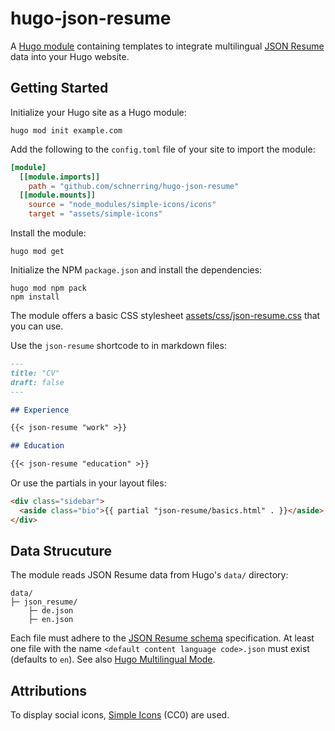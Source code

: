 # hugo-json-resume

A [Hugo module](https://gohugo.io/hugo-modules/) containing templates to
integrate multilingual [JSON Resume](https://jsonresume.org/) data into your
Hugo website.

## Getting Started

Initialize your Hugo site as a Hugo module:

```shell
hugo mod init example.com
```

Add the following to the `config.toml` file of your site to import the module:

```toml
[module]
  [[module.imports]]
    path = "github.com/schnerring/hugo-json-resume"
  [[module.mounts]]
    source = "node_modules/simple-icons/icons"
    target = "assets/simple-icons"
```

Install the module:

```shell
hugo mod get
```

Initialize the NPM `package.json` and install the dependencies:

```shell
hugo mod npm pack
npm install
```

The module offers a basic CSS stylesheet [assets/css/json-resume.css](./assets/css/json-resume.css)
that you can use.

Use the `json-resume` shortcode to in markdown files:

```markdown
---
title: "CV"
draft: false
---

## Experience

{{< json-resume "work" >}}

## Education

{{< json-resume "education" >}}
```

Or use the partials in your layout files:

```html
<div class="sidebar">
  <aside class="bio">{{ partial "json-resume/basics.html" . }}</aside>
</div>
```

## Data Strucuture

The module reads JSON Resume data from Hugo's `data/` directory:

```text
data/
├─ json_resume/
    ├─ de.json
    ├─ en.json
```

Each file must adhere to the [JSON Resume schema](https://github.com/jsonresume/resume-schema/blob/master/schema.json)
specification. At least one file with the name `<default content language code>.json`
must exist (defaults to `en`). See also [Hugo Multilingual Mode](https://gohugo.io/content-management/multilingual/).

## Attributions

To display social icons, [Simple Icons](https://simpleicons.org/) (CC0) are
used.
